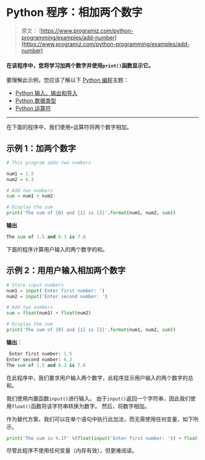 # Python 程序：相加两个数字

> 原文： [https://www.programiz.com/python-programming/examples/add-number](https://www.programiz.com/python-programming/examples/add-number)

#### 在该程序中，您将学习加两个数字并使用`print()`函数显示它。

要理解此示例，您应该了解以下 [Python 编程](/python-programming "Python tutorial")主题：

*   [Python 输入，输出和导入](/python-programming/input-output-import)
*   [Python 数据类型](/python-programming/variables-datatypes)
*   [Python 运算符](/python-programming/operators)

* * *

在下面的程序中，我们使用`+`运算符将两个数字相加。

## 示例 1：加两个数字

```py
# This program adds two numbers

num1 = 1.5
num2 = 6.3

# Add two numbers
sum = num1 + num2

# Display the sum
print('The sum of {0} and {1} is {2}'.format(num1, num2, sum)) 
```

**输出**

```py
The sum of 1.5 and 6.3 is 7.8
```

下面的程序计算用户输入的两个数字的和。

## 示例 2：用用户输入相加两个数字

```py
# Store input numbers
num1 = input('Enter first number: ')
num2 = input('Enter second number: ')

# Add two numbers
sum = float(num1) + float(num2)

# Display the sum
print('The sum of {0} and {1} is {2}'.format(num1, num2, sum)) 
```

**输出**：

```py
 Enter first number: 1.5
Enter second number: 6.3
The sum of 1.5 and 6.3 is 7.8
```

在此程序中，我们要求用户输入两个数字，此程序显示用户输入的两个数字的总和。

我们使用内置函数`input()`进行输入。 由于`input()`返回一个字符串，因此我们使用`float()`函数将该字符串转换为数字。 然后，将数字相加。

作为替代方案，我们可以在单个语句中执行此加法，而无需使用任何变量，如下所示。

```py
print('The sum is %.1f' %(float(input('Enter first number: ')) + float(input('Enter second number: ')))) 
```

尽管此程序不使用任何变量（内存有效），但更难阅读。